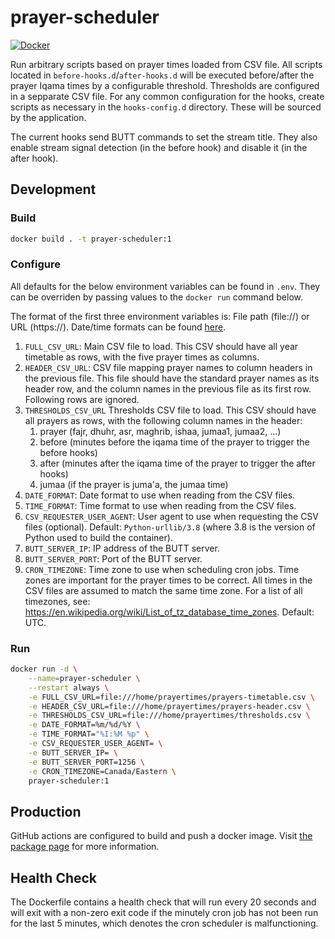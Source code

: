 # prayer-scheduler

[![Docker](https://github.com/hammady/prayer-scheduler/workflows/Docker/badge.svg)](https://github.com/hammady/prayer-scheduler/actions/workflows/docker-build-push.yml)

Run arbitrary scripts based on prayer times loaded from CSV file.
All scripts located in `before-hooks.d`/`after-hooks.d` will be executed
before/after the prayer Iqama times by a configurable threshold.
Thresholds are configured in a sepparate CSV file.
For any common configuration for the hooks, create scripts as necessary
in the `hooks-config.d` directory. These will be sourced by the application.

The current hooks send BUTT commands to set the stream title.
They also enable stream signal detection (in the before hook) and disable it (in the after hook).

## Development

### Build

```bash
docker build . -t prayer-scheduler:1
```

### Configure

All defaults for the below environment variables can be found in `.env`.
They can be overriden by passing values to the `docker run` command below.

The format of the first three environment variables is: File path (file://) or URL (https://).
Date/time formats can be found [here](https://docs.python.org/3/library/datetime.html#strftime-and-strptime-behavior).

1. `FULL_CSV_URL`: Main CSV file to load.
This CSV should have all year timetable as rows, with the five prayer times as columns.
1. `HEADER_CSV_URL`: CSV file mapping prayer names to column headers in the previous file.
This file should have the standard prayer names as its header row, and the column names in
the previous file as its first row. Following rows are ignored.
1. `THRESHOLDS_CSV_URL` Thresholds CSV file to load. This CSV should have all prayers as rows,
with the following column names in the header:
    1. prayer (fajr, dhuhr, asr, maghrib, ishaa, jumaa1, jumaa2, ...)
    1. before (minutes before the iqama time of the prayer to trigger the before hooks)
    1. after (minutes after the iqama time of the prayer to trigger the after hooks)
    1. jumaa (if the prayer is juma'a, the jumaa time)
1. `DATE_FORMAT`: Date format to use when reading from the CSV files.
1. `TIME_FORMAT`: Time format to use when reading from the CSV files.
1. `CSV_REQUESTER_USER_AGENT`: User agent to use when requesting the CSV files (optional).
Default: `Python-urllib/3.8` (where 3.8 is the version of Python used to build the container).
1. `BUTT_SERVER_IP`: IP address of the BUTT server.
1. `BUTT_SERVER_PORT`: Port of the BUTT server.
1. `CRON_TIMEZONE`: Time zone to use when scheduling cron jobs. Time zones are important for the
prayer times to be correct. All times in the CSV files are assumed to match the same time zone.
For a list of all timezones, see: https://en.wikipedia.org/wiki/List_of_tz_database_time_zones.
Default: UTC.

### Run

```bash
docker run -d \
    --name=prayer-scheduler \
    --restart always \
    -e FULL_CSV_URL=file:///home/prayertimes/prayers-timetable.csv \
    -e HEADER_CSV_URL=file:///home/prayertimes/prayers-header.csv \
    -e THRESHOLDS_CSV_URL=file:///home/prayertimes/thresholds.csv \
    -e DATE_FORMAT=%m/%d/%Y \
    -e TIME_FORMAT="%I:%M %p" \
    -e CSV_REQUESTER_USER_AGENT= \
    -e BUTT_SERVER_IP= \
    -e BUTT_SERVER_PORT=1256 \
    -e CRON_TIMEZONE=Canada/Eastern \
    prayer-scheduler:1
```

## Production

GitHub actions are configured to build and push a docker image.
Visit [the package page](https://github.com/hammady/prayer-scheduler/pkgs/container/prayer-scheduler)
for more information.

## Health Check

The Dockerfile contains a health check that will run every 20 seconds and will
exit with a non-zero exit code if the minutely cron job has not been run for
the last 5 minutes, which denotes the cron scheduler is malfunctioning.
